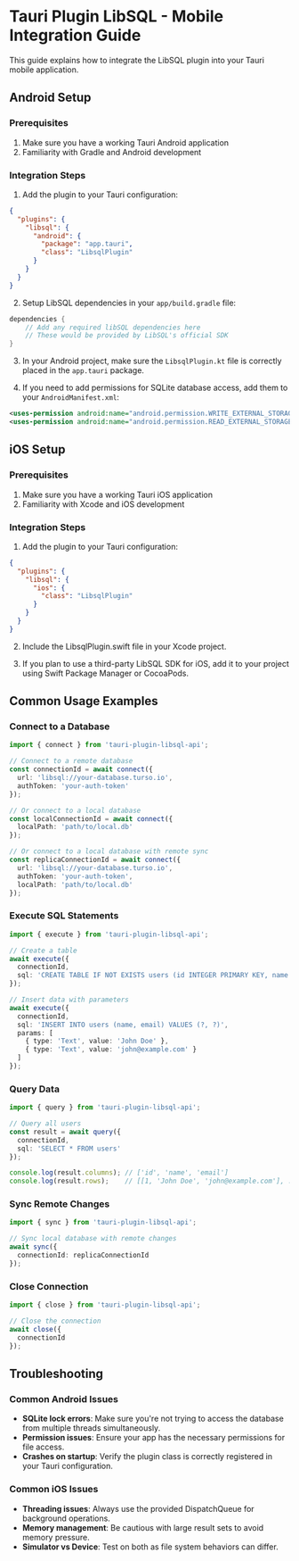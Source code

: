 # Tauri Plugin LibSQL - Mobile Integration Guide

This guide explains how to integrate the LibSQL plugin into your Tauri mobile application.

## Android Setup

### Prerequisites

1. Make sure you have a working Tauri Android application
2. Familiarity with Gradle and Android development

### Integration Steps

1. Add the plugin to your Tauri configuration:

```json
{
  "plugins": {
    "libsql": {
      "android": {
        "package": "app.tauri",
        "class": "LibsqlPlugin"
      }
    }
  }
}
```

2. Setup LibSQL dependencies in your `app/build.gradle` file:

```gradle
dependencies {
    // Add any required libSQL dependencies here 
    // These would be provided by LibSQL's official SDK
}
```

3. In your Android project, make sure the `LibsqlPlugin.kt` file is correctly placed in the `app.tauri` package.

4. If you need to add permissions for SQLite database access, add them to your `AndroidManifest.xml`:

```xml
<uses-permission android:name="android.permission.WRITE_EXTERNAL_STORAGE" />
<uses-permission android:name="android.permission.READ_EXTERNAL_STORAGE" />
```

## iOS Setup

### Prerequisites

1. Make sure you have a working Tauri iOS application
2. Familiarity with Xcode and iOS development

### Integration Steps

1. Add the plugin to your Tauri configuration:

```json
{
  "plugins": {
    "libsql": {
      "ios": {
        "class": "LibsqlPlugin"
      }
    }
  }
}
```

2. Include the LibsqlPlugin.swift file in your Xcode project.

3. If you plan to use a third-party LibSQL SDK for iOS, add it to your project using Swift Package Manager or CocoaPods.

## Common Usage Examples

### Connect to a Database

```typescript
import { connect } from 'tauri-plugin-libsql-api';

// Connect to a remote database
const connectionId = await connect({
  url: 'libsql://your-database.turso.io',
  authToken: 'your-auth-token'
});

// Or connect to a local database
const localConnectionId = await connect({
  localPath: 'path/to/local.db'
});

// Or connect to a local database with remote sync
const replicaConnectionId = await connect({
  url: 'libsql://your-database.turso.io',
  authToken: 'your-auth-token',
  localPath: 'path/to/local.db'
});
```

### Execute SQL Statements

```typescript
import { execute } from 'tauri-plugin-libsql-api';

// Create a table
await execute({
  connectionId,
  sql: 'CREATE TABLE IF NOT EXISTS users (id INTEGER PRIMARY KEY, name TEXT, email TEXT)'
});

// Insert data with parameters
await execute({
  connectionId,
  sql: 'INSERT INTO users (name, email) VALUES (?, ?)',
  params: [
    { type: 'Text', value: 'John Doe' },
    { type: 'Text', value: 'john@example.com' }
  ]
});
```

### Query Data

```typescript
import { query } from 'tauri-plugin-libsql-api';

// Query all users
const result = await query({
  connectionId,
  sql: 'SELECT * FROM users'
});

console.log(result.columns); // ['id', 'name', 'email']
console.log(result.rows);    // [[1, 'John Doe', 'john@example.com'], ...]
```

### Sync Remote Changes

```typescript
import { sync } from 'tauri-plugin-libsql-api';

// Sync local database with remote changes
await sync({
  connectionId: replicaConnectionId
});
```

### Close Connection

```typescript
import { close } from 'tauri-plugin-libsql-api';

// Close the connection
await close({
  connectionId
});
```

## Troubleshooting

### Common Android Issues

- **SQLite lock errors**: Make sure you're not trying to access the database from multiple threads simultaneously.
- **Permission issues**: Ensure your app has the necessary permissions for file access.
- **Crashes on startup**: Verify the plugin class is correctly registered in your Tauri configuration.

### Common iOS Issues

- **Threading issues**: Always use the provided DispatchQueue for background operations.
- **Memory management**: Be cautious with large result sets to avoid memory pressure.
- **Simulator vs Device**: Test on both as file system behaviors can differ. 